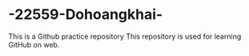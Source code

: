 # -22559-Dohoangkhai-
This is a Github practice repository
This repository is used for learning GitHub on web.

